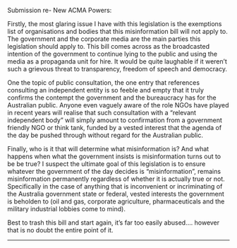 Submission re- New ACMA Powers:

Firstly, the most glaring issue I have with this legislation is the exemptions list of organisations and
bodies that this misinformation bill will not apply to. The government and the corporate media are
the main parties this legislation should apply to. This bill comes across as the broadcasted
intention of the government to continue lying to the public and using the media as a propaganda
unit for hire. It would be quite laughable if it weren’t such a grievous threat to transparency,
freedom of speech and democracy.

One the topic of public consultation, the one entry that references consulting an independent
entity is so feeble and empty that it truly confirms the contempt the government and the
bureaucracy has for the Australian public. Anyone even vaguely aware of the role NGOs have
played in recent years will realise that such consultation with a “relevant independent body” will
simply amount to confirmation from a government friendly NGO or think tank, funded by a vested
interest that the agenda of the day be pushed through without regard for the Australian public.

Finally, who is it that will determine what misinformation is? And what happens when what the
government insists is misinformation turns out to be be true? I suspect the ultimate goal of this
legislation is to ensure whatever the government of the day decides is “misinformation”, remains
misinformation permanently regardless of whether it is actually true or not. Specifically in the case
of anything that is inconvenient or incriminating of the Australia government state or federal,
vested interests the government is beholden to (oil and gas, corporate agriculture,
pharmaceuticals and the military industrial lobbies come to mind).

Best to trash this bill and start again, it’s far too easily abused…. however that is no doubt the
entire point of it.


-----

